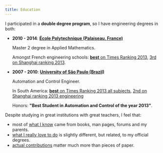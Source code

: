 ```yaml
---
title: Education
---
```


I participated in a **double degree program**, so I have engineering degrees in both:

-   **2010 - 2014**: [**École Polytechnique (Palaiseau, France)**](http://www.shanghairanking.com/World-University-Rankings/Ecole-Polytechnique.html)

    Master 2 degree in Applied Mathematics.

    Amongst French engineering schools: [**best** on Times Ranking 2013](http://www.timeshighereducation.co.uk/world-university-rankings/2013-14/subject-ranking/subject/engineering-and-IT), [3rd on Shanghai ranking 2013](http://www.shanghairanking.com/FieldENG2013.html).

-   **2007 - 2010**: [**University of São Paulo (Brazil)**](http://www.shanghairanking.com/World-University-Rankings/University-of-Sao-Paulo.html)

    Automation and Control Engineer.

    In South America: [**best** on Times Ranking 2013 all subjects](http://www.timeshighereducation.co.uk/world-university-rankings/2013-14/world-ranking/region/south-america), [2nd on Shanghai ranking 2013 engineering](http://www.shanghairanking.com/FieldENG2013.html)

    Honors: **"Best Student in Automation and Control of the year 2013"**.

Despite studying in great institutions with great teachers, I feel that:

- most of [what I know](/skills) came from books, man pages, forums and my parents.
- [what I really love to do](/interests) is slightly different, but related, to my official degrees.
- [actual contributions](/projects) matter much more than pieces of paper.
